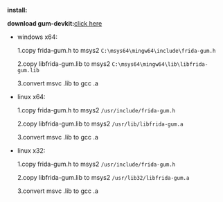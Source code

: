 **install:**

**download gum-devkit:**[click here](https://github.com/frida/frida/releases)

- windows x64:

    1.copy frida-gum.h to msys2 `C:\msys64\mingw64\include\frida-gum.h`

    2.copy libfrida-gum.lib to msys2 `C:\msys64\mingw64\lib\libfrida-gum.lib`

    3.convert msvc .lib to gcc .a

- linux x64:

  1.copy frida-gum.h to msys2 `/usr/include/frida-gum.h`

  2.copy libfrida-gum.lib to msys2 `/usr/lib/libfrida-gum.a`

  3.convert msvc .lib to gcc .a

- linux x32:

  1.copy frida-gum.h to msys2 `/usr/include/frida-gum.h`

  2.copy libfrida-gum.lib to msys2 `/usr/lib32/libfrida-gum.a`

  3.convert msvc .lib to gcc .a
    
